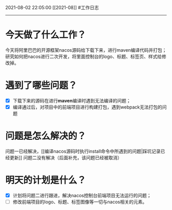 2021-08-02
22:05:00
[[2021-08]]
#工作日志

--- 

# 今天做了什么工作？
今天将阿里巴巴的开源框架nacos源码给下载下来，进行maven编译代码并打包；研究如何把nacos进行二次开发，将里面控制台的logo、标题、标签页、样式给修改掉。

# 遇到了哪些问题？
- [x] 下载下来的源码在进行**maven**编译时遇到无法编译的问题；
- [x] 编译通过后，对项目中的前端项目进行构建打包，遇到webpack无法打包的问题

# 问题是怎么解决的？
问题一已经解决，[[编译nacos源码时执行install命令中所遇到的问题|踩坑记录已经更新]]
问题二没有解决（后面补充，该问题已经被取消）

# 明天的计划是什么？
- [x] 计划将问题二进行跟进，解决nacos控制台前端项目无法运行的问题；
- [ ] 修改前端项目的logo、标题、标签图像等一切与nacos相关的元素。